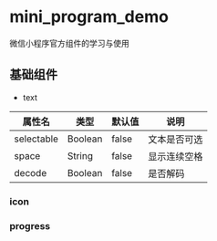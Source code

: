 # mini_program_demo
微信小程序官方组件的学习与使用
## 基础组件
* text
  
<table>
<thead>
<tr>
<th>属性名</th>
<th>类型</th>
<th>默认值</th>
<th>说明</th>
</tr>
</thead>
<tbody>
<tr>
<td>selectable</td>
<td>Boolean</td>
<td>false</td>
<td>文本是否可选</td>
</tr>
  <tr>
<td>space</td>
<td>String</td>
<td>false</td>
<td>显示连续空格</td>
</tr>
  <tr>
<td>decode</td>
<td>Boolean</td>
<td>false</td>
<td>是否解码</td>
</tr>
</tbody>
</table>


### icon
### progress
